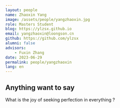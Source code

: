 ```yaml
---
layout: people
name: Zhaoxin Yang
image: /assets/people/yangzhaoxin.jpg
role: Masters Student
blog: https://ylzsx.github.io
email: yangzhaoxin@loongson.cn
github: https://github.com/ylzsx
alumni: false
advisors:
    - Fuxin Zhang
date: 2023-06-29
permalink: people/yangzhaoxin
lang: en
---
```


## Anything want to say

What is the joy of seeking perfection in everything ?
